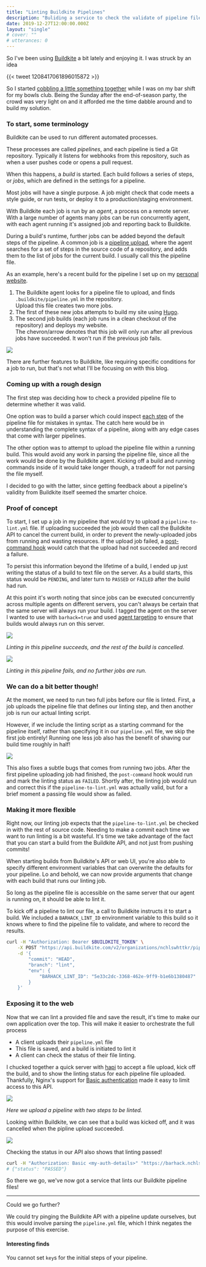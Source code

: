 ```yaml
---
title: "Linting Buildkite Pipelines"
description: "Buliding a service to check the validate of pipeline files for Buildkite"
date: 2019-12-27T12:00:00.000Z
layout: "single"
# cover: ""
# utterances: 0
---
```


So I've been using [Buildkite](https://buildkite.com) a bit lately and enjoying it. I was struck by an idea

{{< tweet 1208417061896015872 >}}

<!-- GITLAB CI LINT -->

So I started [cobbling a little something together](https://github.com/nchlswhttkr/barhack) while I was on my bar shift for my bowls club. Being the Sunday after the end-of-season party, the crowd was very light on and it afforded me the time dabble around and to build my solution.

### To start, some terminology

Buildkite can be used to run different automated processes.

These processes are called _pipelines_, and each pipeline is tied a Git repository. Typically it listens for webhooks from this repository, such as when a user pushes code or opens a pull request.

When this happens, a _build_ is started. Each build follows a series of steps, or _jobs_, which are defined in the settings for a pipeline.

Most jobs will have a single purpose. A job might check that code meets a style guide, or run tests, or deploy it to a production/staging environment.

With Buildkite each job is run by an _agent_, a process on a remote server. With a large number of agents many jobs can be run concurrently agent, with each agent running it's assigned job and reporting back to Buildkite.

During a build's runtime, further jobs can be added beyond the default steps of the pipeline. A common job is a [pipeline upload](https://buildkite.com/docs/agent/v3/cli-pipeline), where the agent searches for a set of steps in the source code of a repository, and adds them to the list of jobs for the current build. I usually call this the pipeline file.

As an example, here's a recent build for the pipeline I set up on my [personal website](https://source.nchlswhttkr.com).

1. The Buildkite agent looks for a pipeline file to upload, and finds `.buildkite/pipeline.yml` in the repository. \
   Upload this file creates two more jobs.
1. The first of these new jobs attempts to build my site using [Hugo](https://gohugo.io).
1. The second job builds (each job runs in a clean checkout of the repository) and deploys my website. \
   The chevron/arrow denotes that this job will only run after all previous jobs have succeeded. It won't run if the previous job fails.

![](./website-build.png)

There are further features to Buildkite, like requiring specific conditions for a job to run, but that's not what I'll be focusing on with this blog.

### Coming up with a rough design

The first step was deciding how to check a provided pipeline file to determine whether it was valid.

One option was to build a parser which could inspect [each step](https://buildkite.com/docs/pipelines/defining-steps) of the pipeline file for mistakes in syntax. The catch here would be in understanding the complete syntax of a pipeline, along with any edge cases that come with larger pipelines.

The other option was to attempt to upload the pipeline file within a running build. This would avoid any work in parsing the pipeline file, since all the work would be done by the Buildkite agent. Kicking off a build and running commands inside of it would take longer though, a tradeoff for not parsing the file myself.

I decided to go with the latter, since getting feedback about a pipeline's validity from Buildkite itself seemed the smarter choice.

### Proof of concept

To start, I set up a job in my pipeline that would try to upload a `pipeline-to-lint.yml` file. If uploading succeeded the job would then call the Buildkite API to cancel the current build, in order to prevent the newly-uploaded jobs from running and wasting resources. If the upload job failed, a [post-command hook](https://buildkite.com/docs/agent/v3/hooks) would catch that the upload had not succeeded and record a failure.

To persist this information beyond the lifetime of a build, I ended up just writing the status of a build to text file on the server. As a build starts, this status would be `PENDING`, and later turn to `PASSED` or `FAILED` after the build had run.

At this point it's worth noting that since jobs can be executed concurrently across multiple agents on different servers, you can't always be certain that the same server will always run your build. I tagged the agent on the server I wanted to use with `barhack=true` and used [agent targeting](https://buildkite.com/docs/agent/v3/cli-start#agent-targeting) to ensure that builds would always run on this server.

![](./build-22.png)

_<span class="center-text">Linting in this pipeline succeeds, and the rest of the build is cancelled.</span>_

![](./build-23.png)

_<span class="center-text">Linting in this pipeline fails, and no further jobs are run.</span>_

### We can do a bit better though!

At the moment, we need to run two full jobs before our file is linted. First, a job uploads the pipeline file that defines our linting step, and then another job is run our actual linting script.

<!-- Flexibility to validate a different file, not just the one we've committed. -->

However, if we include the linting script as a starting command for the pipeline itself, rather than specifying it in our `pipeline.yml` file, we skip the first job entirely! Running one less job also has the benefit of shaving our build time roughly in half!

![](./script-pipeline.png)

This also fixes a subtle bugs that comes from running two jobs. After the first pipeline uploading job had finished, the `post-command` hook would run and mark the linting status as `FAILED`. Shortly after, the linting job would run and correct this if the `pipeline-to-lint.yml` was actually valid, but for a brief moment a passing file would show as failed.

### Making it more flexible

Right now, our linting job expects that the `pipeline-to-lint.yml` be checked in with the rest of source code. Needing to make a commit each time we want to run linting is a bit wasteful. It's time we take advantage of the fact that you can start a build from the Buildkite API, and not just from pushing commits!

When starting builds from Buildkite's API or web UI, you're also able to specify different environment variables that can overwrite the defaults for your pipeline. Lo and behold, we can now provide arguments that change with each build that runs our linting job.

So long as the pipeline file is accessible on the same server that our agent is running on, it should be able to lint it.

To kick off a pipeline to lint our file, a call to Buildkite instructs it to start a build. We included a `BARHACK_LINT_ID` environment variable to this build so it knows where to find the pipeline file to validate, and where to record the results.

```sh
curl -H "Authorization: Bearer $BUILDKITE_TOKEN" \
    -X POST "https://api.buildkite.com/v2/organizations/nchlswhttkr/pipelines/barhack/builds" \
    -d '{
        "commit": "HEAD",
        "branch": "lint",
        "env": {
            "BARHACK_LINT_ID": "5e33c2dc-3368-462e-9ff9-b1e6b1380487"
        }
    }'
```

### Exposing it to the web

Now that we can lint a provided file and save the result, it's time to make our own application over the top. This will make it easier to orchestrate the full process

- A client uploads their `pipeline.yml` file
- This file is saved, and a build is initiated to lint it
- A client can check the status of their file linting.

I chucked together a quick server with [hapi](https://hapi.dev) to accept a file upload, kick off the build, and to show the linting status for each pipeline file uploaded. Thankfully, Nginx's support for [Basic authentication](https://docs.nginx.com/nginx/admin-guide/security-controls/configuring-http-basic-authentication/) made it easy to limit access to this API.

![](./upload-pipeline.png)

_<span class="center-text">Here we upload a pipeline with two steps to be linted.</span>_

Looking within Buildkite, we can see that a build was kicked off, and it was cancelled when the pipline upload succeeded.

![](./build-51.png)

Checking the status in our API also shows that linting passed!

```sh
curl -H "Authorization: Basic <my-auth-details>" "https://barhack.nchlswhttkr.com/lint/5e33c2dc-3368-462e-9ff9-b1e6b1380487"
# {"status": "PASSED"}
```

So there we go, we've now got a service that lints our Buildkite pipeline files!

---

Could we go further?

We could try pinging the Buildkite API with a pipeline update ourselves, but this would involve parsing the `pipeline.yml` file, which I think negates the purpose of this exercise.

#### Interesting finds

You cannot set `key`s for the initial steps of your pipeline.

<!-- complex branch condition rules https://buildkite.com/nchlswhttkr/nchlswhttkr-dot-com/builds/39#0b9f1d67-d909-4c35-bd75-6e0e7a942246 -->

<!-- Final setup, loading secrets via hooks -->

<!-- agent targeting -->

<!-- TODO ADD IMAGE DESCRIPTIONS/CAPTIONS -->

<!-- TODO STAY CONSISTENT WITH PERSPECTIVE (YOU / WE / I / THE) -->
